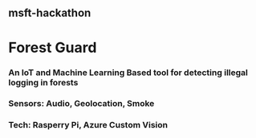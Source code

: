 ## msft-hackathon

# Forest Guard
### An IoT and Machine Learning Based tool for detecting illegal logging in forests

### <b>Sensors:</b> Audio, Geolocation, Smoke

### <b>Tech:</b> Rasperry Pi, Azure Custom Vision